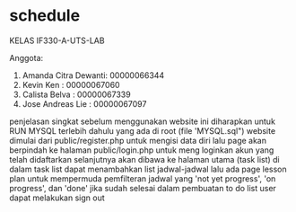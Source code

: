 # schedule

KELAS IF330-A-UTS-LAB

Anggota:
1. Amanda Citra Dewanti: 00000066344
2. Kevin Ken           : 00000067060
3. Calista Belva       : 00000067339
4. Jose Andreas Lie    : 00000067097

penjelasan singkat 
sebelum menggunakan website ini diharapkan untuk RUN MYSQL terlebih dahulu yang ada di root (file 'MYSQL.sql")
website dimulai dari public/register.php untuk mengisi data diri 
lalu page akan berpindah ke halaman public/login.php untuk meng loginkan akun yang telah didaftarkan
selanjutnya akan dibawa ke halaman utama (task list)
di dalam task list dapat menambahkan list jadwal-jadwal
lalu ada page lesson plan untuk mempermuda pemfilteran jadwal yang 'not yet progress', 'on progress', dan 'done'
jika sudah selesai dalam pembuatan to do list user dapat melakukan sign out
